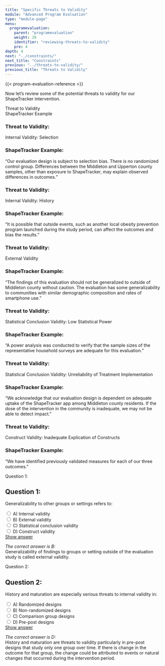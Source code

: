 ```yaml
---
title: "Specific Threats to Validity"
module: "Advanced Program Evaluation"
type: "module-page"
menu:
  programevaluation:
    parent: "programevaluation"
    weight: 29
    identifier: "reviewing-threats-to-validity"
    pre: 4
depth: 4
next: "../constraints/"
next_title: "Constraints"
previous: "../threats-to-validity/"
previous_title: "Threats to Validity"
---
```


{{< program-evaluation-reference >}}

Now let’s review some of the potential threats to validity for our ShapeTracker intervention.

<div class="row table-layout-display col-header d-none d-md-flex" aria-hidden="true">
    <div class="col-12 col-md-4">
        Threat to Validity
    </div>
    <div class="col-12 col-md-8">
        ShapeTracker Example
    </div>
</div>
<div class="row table-layout-display mb-5 mb-md-0" aria-label="Internal Validity: Selection">
    <div class="col-12 col-md-4 th2">
        <h3 class="d-block d-md-none" aria-hidden="false">Threat to Validity:</h3>
        <p>
        Internal Validity: Selection
        </p>
    </div>
    <div class="col-12 col-md-8">
        <h3 class="d-block d-md-none" aria-hidden="false">ShapeTracker Example:</h3>
        <p>“Our evaluation design is subject to selection bias. There is no randomized control group. Differences between the Middleton and Upperton county samples, other than exposure to ShapeTracker, may explain observed differences in outcomes.”</p>
    </div>
</div>
<div class="row table-layout-display mb-5 mb-md-0" aria-label="Internal Validity: History">
    <div class="col-12 col-md-4 th2">
        <h3 class="d-block d-md-none" aria-hidden="false">Threat to Validity:</h3>
        <p>
        Internal Validity: History
        </p>
    </div>
    <div class="col-12 col-md-8">
        <h3 class="d-block d-md-none" aria-hidden="false">ShapeTracker Example:</h3>
        <p>“It is possible that outside events, such as another local obesity prevention program launched during the study period, can affect the outcomes and bias the results.”</p>
    </div>
</div>
<div class="row table-layout-display mb-5 mb-md-0" aria-label="External Validity">
    <div class="col-12 col-md-4 th2">
        <h3 class="d-block d-md-none" aria-hidden="false">Threat to Validity:</h3>
        <p>
        External Validity
        </p>
    </div>
    <div class="col-12 col-md-8">
        <h3 class="d-block d-md-none" aria-hidden="false">ShapeTracker Example:</h3>
        <p>“The findings of this evaluation should not be generalized to outside of Middleton county without caution. The evaluation has some generalizability to communities with similar demographic composition and rates of smartphone use.”</p>
    </div>
</div>
<div class="row table-layout-display mb-5 mb-md-0" aria-label="Statistical Conclusion Validity: Low Statistical Power">
    <div class="col-12 col-md-4 th2">
        <h3 class="d-block d-md-none" aria-hidden="false">Threat to Validity:</h3>
        <p>
        Statistical Conclusion Validity: Low Statistical Power
        </p>
    </div>
    <div class="col-12 col-md-8">
        <h3 class="d-block d-md-none" aria-hidden="false">ShapeTracker Example:</h3>
        <p>“A power analysis was conducted to verify that the sample sizes of the representative household surveys are adequate for this evaluation.”</p>
    </div>
</div>
<div class="row table-layout-display mb-5 mb-md-0" aria-label="Statistical Conclusion Validity: Unreliability of Treatment Implementation">
    <div class="col-12 col-md-4 th2">
        <h3 class="d-block d-md-none" aria-hidden="false">Threat to Validity:</h3>
        <p>
        Statistical Conclusion Validity: Unreliability of Treatment Implementation
        </p>
    </div>
    <div class="col-12 col-md-8">
        <h3 class="d-block d-md-none" aria-hidden="false">ShapeTracker Example:</h3>
        <p>“We acknowledge that our evaluation design is dependent on adequate uptake of the ShapeTracker app among Middleton county residents. If the dose of the intervention in the community is inadequate, we may not be able to detect impact.”</p>
    </div>
</div>
<div class="row table-layout-display" aria-label="Construct Validity: Inadequate Explication of Constructs">
    <div class="col-12 col-md-4 th2">
        <h3 class="d-block d-md-none" aria-hidden="false">Threat to Validity:</h3>
        <p>
        Construct Validity: Inadequate Explication of Constructs
        </p>
    </div>
    <div class="col-12 col-md-8">
        <h3 class="d-block d-md-none" aria-hidden="false">ShapeTracker Example:</h3>
        <p>“We have identified previously validated measures for each of our three outcomes.”</p>
    </div>
</div>

<div class="cases">
<div class="casetitle" aria-hidden="true">
    Question 1:
</div><!-- /.casetitle -->
<div class="casecontent">
<div class="casequestion" aria-labelledby="qnum1" role="radiogroup">
<h2 class="d-none" id="qnum1">Question 1:</h2>
<p>Generalizability to other groups or settings refers to:</p>
<div class="answer-value md-radio">
<input name="question01" id="question01a" type="radio" value="A">
<label for="question01a">A)
Internal validity
</label>
</div>
<div class="answer-value md-radio">
<input name="question01" id="question01b" type="radio" value="B">
<label for="question01b">B)
External validity
</label>
</div>
<div class="answer-value md-radio">
<input name="question01" id="question01c" type="radio" value="C">
<label for="question01c">C)
Statistical conclusion validity
</label>
</div>
<div class="answer-value md-radio">
<input name="question01" id="question01d" type="radio" value="D">
<label for="question01d">D)
Construct validity
</label>
</div>
</div><!-- /.casequestion -->
<div class="casesanswerdisplay">
<a class="moretoggle btn btn-link" href="#q01">Show answer <i class="fas fa-angle-double-right"></i></a>
<div class="toggleable" id="q01">
<p>
<i>The correct answer is B:</i><br />Generalizability of findings to groups or setting outside of the evaluation study is called external validity.
</p>
</div>
</div>
</div><!-- /.casecontent -->
</div><!-- /.cases -->


<div class="cases">
<div class="casetitle" aria-hidden="true">
    Question 2:
</div><!-- /.casetitle -->
<div class="casecontent">
<div class="casequestion" aria-labelledby="qnum2" role="radiogroup">
<h2 class="d-none" id="qnum2">Question 2:</h2>
<p>History and maturation are especially serious threats to internal validity in:</p>
<div class="answer-value md-radio">
<input name="question02" id="question02a" type="radio" value="A">
<label for="question02a">A)
Randomized designs
</label>
</div>
<div class="answer-value md-radio">
<input name="question02" id="question02b" type="radio" value="B">
<label for="question02b">B)
Non-randomized designs
</label>
</div>
<div class="answer-value md-radio">
<input name="question02" id="question02c" type="radio" value="C">
<label for="question02c">C)
Comparison group designs
</label>
</div>
<div class="answer-value md-radio">
<input name="question02" id="question02d" type="radio" value="D">
<label for="question02d">D)
Pre-post designs
</label>
</div>
</div><!-- /.casequestion -->
<div class="casesanswerdisplay">
<a class="moretoggle btn btn-link" href="#q02">Show answer <i class="fas fa-angle-double-right"></i></a>
<div class="toggleable" id="q02">
<p>
<i>The correct answer is D:</i><br />History and maturation are threats to validity particularly in pre-post designs that study only one group over time. If there is change in the outcome for that group, the change could be attributed to events or natural changes that occurred during the intervention period.
</p>
</div>
</div>
</div><!-- /.casecontent -->
</div><!-- /.cases -->
